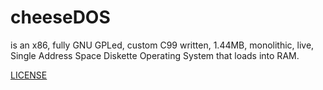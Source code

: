 # cheeseDOS 
is an x86, fully GNU GPLed, custom C99 written, 1.44MB, monolithic, live, Single Address Space Diskette Operating System that loads into RAM.

[LICENSE](./LICENSE)
